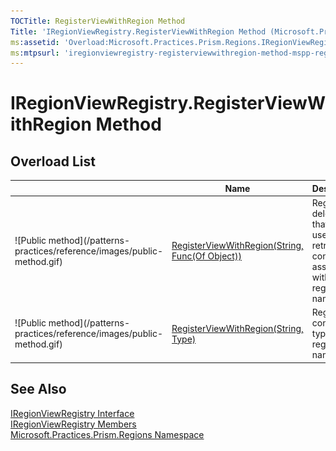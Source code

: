 ```yaml
---
TOCTitle: RegisterViewWithRegion Method
Title: 'IRegionViewRegistry.RegisterViewWithRegion Method (Microsoft.Practices.Prism.Regions)'
ms:assetid: 'Overload:Microsoft.Practices.Prism.Regions.IRegionViewRegistry.RegisterViewWithRegion'
ms:mtpsurl: 'iregionviewregistry-registerviewwithregion-method-mspp-regions.md'
---
```



# IRegionViewRegistry.RegisterViewWithRegion Method

## Overload List


<table>

<thead>
<tr class="header">
<th> </th>
<th>Name</th>
<th>Description</th>
</tr>
</thead>
<tbody>
<tr class="odd">
<td>![Public method](/patterns-practices/reference/images/public-method.gif)</td>
<td><a href="/patterns-practices/reference/iregionviewregistry-registerviewwithregion-method-string-func-object-mspp-regions
">RegisterViewWithRegion(String, Func(Of Object))</a></td>
<td><div class="summary">
Registers a delegate that can be used to retrieve the content associated with a region name.
</div></td>
</tr>
<tr class="even">
<td>![Public method](/patterns-practices/reference/images/public-method.gif)</td>
<td><a href="/patterns-practices/reference/iregionviewregistry-registerviewwithregion-method-string-type-mspp-regions
)">RegisterViewWithRegion(String, Type)</a></td>
<td><div class="summary">
Registers a content type with a region name.
</div></td>
</tr>
</tbody>
</table>

## See Also

[IRegionViewRegistry Interface](/patterns-practices/reference/iregionviewregistry-interface-mspp-regions)<br/>
[IRegionViewRegistry Members](/patterns-practices/reference/iregionviewregistry-members-mspp-regions)<br/>
[Microsoft.Practices.Prism.Regions Namespace](/patterns-practices/reference/mspp-regions-namespace)<br/>